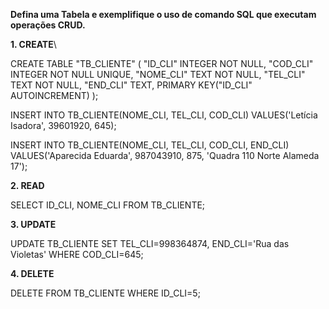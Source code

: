 **Defina uma Tabela e exemplifique o uso de comando SQL que executam operações CRUD.**

**1. CREATE**\\


CREATE TABLE "TB_CLIENTE" (
	"ID_CLI"	INTEGER NOT NULL,
	"COD_CLI"	INTEGER NOT NULL UNIQUE,
	"NOME_CLI"	TEXT NOT NULL,
	"TEL_CLI"	TEXT NOT NULL,
	"END_CLI"	TEXT,
	PRIMARY KEY("ID_CLI" AUTOINCREMENT)
);


INSERT INTO TB_CLIENTE(NOME_CLI, TEL_CLI, COD_CLI)
VALUES('Letícia Isadora', 39601920, 645);


INSERT INTO TB_CLIENTE(NOME_CLI, TEL_CLI, COD_CLI, END_CLI)
VALUES('Aparecida Eduarda', 987043910, 875, 'Quadra 110 Norte Alameda 17');


**2. READ**


SELECT ID_CLI, NOME_CLI
FROM
TB_CLIENTE;


**3. UPDATE**


UPDATE TB_CLIENTE
SET TEL_CLI=998364874, END_CLI='Rua das Violetas'
WHERE COD_CLI=645;


**4. DELETE**


DELETE FROM TB_CLIENTE WHERE ID_CLI=5;

